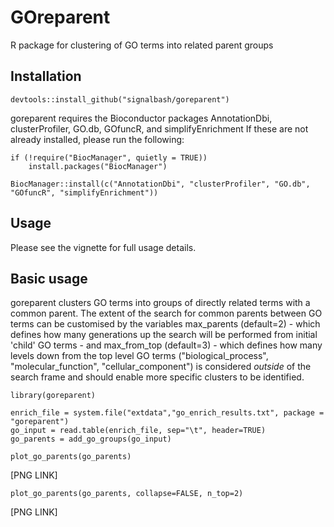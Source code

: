 # GOreparent
R package for clustering of GO terms into related parent groups

## Installation
```
devtools::install_github("signalbash/goreparent")
```
goreparent requires the Bioconductor packages AnnotationDbi, clusterProfiler, GO.db, GOfuncR, and simplifyEnrichment
If these are not already installed, please run the following:
```
if (!require("BiocManager", quietly = TRUE))
    install.packages("BiocManager")

BiocManager::install(c("AnnotationDbi", "clusterProfiler", "GO.db", "GOfuncR", "simplifyEnrichment"))

```

## Usage
Please see the vignette for full usage details. 

## Basic usage
goreparent clusters GO terms into groups of directly related terms with a common parent. The extent of the search for common parents between GO terms can be customised by the variables max_parents (default=2) - which defines how many generations up the search will be performed from initial 'child' GO terms - and max_from_top (default=3) - which defines how many levels down from the top level GO terms ("biological_process", "molecular_function", "cellular_component") is considered *outside* of the search frame and should enable more specific clusters to be identified.

```
library(goreparent)

enrich_file = system.file("extdata","go_enrich_results.txt", package = "goreparent")
go_input = read.table(enrich_file, sep="\t", header=TRUE)
go_parents = add_go_groups(go_input)

```

```
plot_go_parents(go_parents)
```
[PNG LINK]
```
plot_go_parents(go_parents, collapse=FALSE, n_top=2)
```
[PNG LINK]

